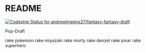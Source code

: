 # README
[![Codeship Status for andrewhiggins27/fantasy-fantasy-draft](https://app.codeship.com/projects/b7e2ee50-b7d4-0138-730e-3ac7fbcc44db/status?branch=master)](https://app.codeship.com/projects/404702)

Pop-Draft

rake pokemon
rake miyazaki
rake morty
rake denzel
rake pixar
rake superhero